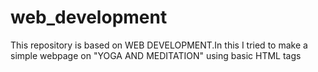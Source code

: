 # web_development
This repository is based on WEB DEVELOPMENT.In this I tried to make a simple webpage on "YOGA AND MEDITATION" using basic HTML tags
